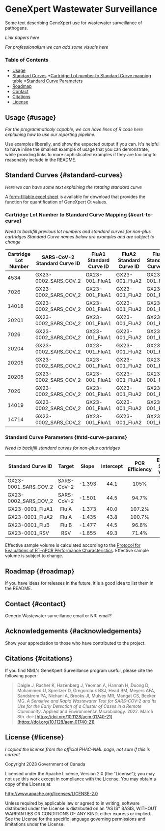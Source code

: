 # GeneXpert Wastewater Surveillance

Some text describing GeneXpert use for wastewater surveillance of pathogens.

*Link papers here*

*For professionalism we can add some visuals here*

### Table of Contents

- [Usage](#usage)
- [Standard Curves](#standard-curves)
  *[Cartridge Lot number to Standard Curve mapping table](#cart-to-curve)
  *[Standard Curve Parameters](#std-curve-params)
- [Roadmap](roadmap)
- [Contact](#contact)
- [Citations](#citations)
- [License](#license)


## Usage {#usage}

*For the programmaticaly capable, we can have lines of R code here explaining how to use our reporting pipeline.*

Use examples liberally, and show the expected output if you can. It's helpful to have inline the smallest example of usage that you can demonstrate, while providing links to more sophisticated examples if they are too long to reasonably include in the README.

## Standard Curves {#standard-curves}

*Here we can have some text explaining the rotating standard curve*

A [form-fillable excel sheet]() is available for download that provides the function for quantification of GeneXpert Ct values.

### Cartridge Lot Number to Standard Curve Mapping {#cart-to-curve}

*Need to backfill previous lot numbers and standard curves for non-plus cartridges*
*Standard Curve names below are examples and are subject to change*

| Cartridge Lot Number | SARS-CoV-2 Standard Curve ID | FluA1 Standard Curve ID | FluA2 Standard Curve ID | FluB Standard Curve ID | RSV Standard Curve ID |
|---------------|-----------------------|---------|---------|---------|---------|
| 4534                 | GX23-0002_SARS_COV_2         | GX23-001_FluA1          | GX23-001_FluA2          | GX23-001_FluB          | GX23-001_RSV          |
| 7026                 | GX23-0002_SARS_COV_2         | GX23-001_FluA1          | GX23-001_FluA2          | GX23-001_FluB          | GX23-001_RSV          |
| 14018                | GX23-0002_SARS_COV_2         | GX23-001_FluA1          | GX23-001_FluA2          | GX23-001_FluB          | GX23-001_RSV          |
| 20201                | GX23-0002_SARS_COV_2         | GX23-001_FluA1          | GX23-001_FluA2          | GX23-001_FluB          | GX23-001_RSV          |
| 7026                 | GX23-0002_SARS_COV_2         | GX23-001_FluA1          | GX23-001_FluA2          | GX23-001_FluB          | GX23-001_RSV          |
| 20204                | GX23-0002_SARS_COV_2         | GX23-001_FluA1          | GX23-001_FluA2          | GX23-001_FluB          | GX23-001_RSV          |
| 20205                | GX23-0002_SARS_COV_2         | GX23-001_FluA1          | GX23-001_FluA2          | GX23-001_FluB          | GX23-001_RSV          |
| 20206                | GX23-0002_SARS_COV_2         | GX23-001_FluA1          | GX23-001_FluA2          | GX23-001_FluB          | GX23-001_RSV          |
| 7026                 | GX23-0002_SARS_COV_2         | GX23-001_FluA1          | GX23-001_FluA2          | GX23-001_FluB          | GX23-001_RSV          |
| 14019                | GX23-0002_SARS_COV_2         | GX23-001_FluA1          | GX23-001_FluA2          | GX23-001_FluB          | GX23-001_RSV          |
| 14714                | GX23-0002_SARS_COV_2         | GX23-001_FluA1          | GX23-001_FluA2          | GX23-001_FluB          | GX23-001_RSV          |

### Standard Curve Parameters {#std-curve-params}

*Need to backfill standard curves for non-plus cartridges*

| Standard Curve ID    | Target     | Slope  | Intercept | PCR Efficiency | Effective Sample Volume |
|----------------------|:----------:|:------:|:---------:|:--------------:|:-----------------------:|
| GX23-0001_SARS_COV_2 | SARS-CoV-2 | -1.393 | 44.1      | 105%           | 8                       |
| GX23-0002_SARS_COV_2 | SARS-CoV-2 | -1.501 | 44.5      | 94.7%          | 30                      |
| GX23-0001_FluA1      | Flu A      | -1.373 | 40.0      | 107.2%         | 8                       |
| GX23-0001_FluA2      | Flu A      | -1.435 | 43.8      | 100.7%         | 8                       |
| GX23-0001_FluB       | Flu B      | -1.477 | 44.5      | 96.8%          | 8                       |
| GX23-0001_RSV        | RSV        | -1.855 | 49.3      | 71.4%          | 8                       |

Effective sample volume is calculated according to the [Protocol for Evaluations of RT-qPCR Performance Characteristics](files.ontario.ca/mecp-protocol-for-analyzing-wastewater-samples-en-2022-03-23/pdf). Effective sample volume is subject to change.

## Roadmap {#roadmap}

If you have ideas for releases in the future, it is a good idea to list them in the README.

## Contact {#contact}

Generic Wastewater surveillance email or NRI email?

## Acknowledgements {#acknowledgements}

Show your appreciation to those who have contributed to the project.

## Citations {#citations}

If you find NML's GeneXpert Surveillance program useful, please cite the following paper:

> Daigle J, Racher K, Hazenberg J, Yeoman A, Hannah H, Duong D, Mohammed U, Spreitzer D, Gregorchuk BSJ, Head BM, Meyers AFA, Sandstrom PA, Nichani A, Brooks JI, Mulvey MR, Mangat CS, Becker MG. *A Sensitive and Rapid Wastewater Test for SARS-COV-2 and Its Use for the Early Detection of a Cluster of Cases in a Remote Community*. Applied and Environmental Microbiology. 2022. March 8th. doi: [https://doi.org/10.1128/aem.01740-21](https://doi.org/10.1128/aem.01740-21)

## License {#license}

*I copied the license from the official PHAC-NML page, not sure if this is correct*

Copyright 2023 Government of Canada

Licensed under the Apache License, Version 2.0 (the "License"); you may not use this work except in compliance with the License. You may obtain a copy of the License at:

http://www.apache.org/licenses/LICENSE-2.0

Unless required by applicable law or agreed to in writing, software distributed under the License is distributed on an "AS IS" BASIS, WITHOUT WARRANTIES OR CONDITIONS OF ANY KIND, either express or implied. See the License for the specific language governing permissions and limitations under the License.
